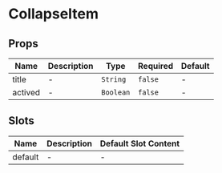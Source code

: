 # CollapseItem

## Props

<!-- @vuese:CollapseItem:props:start -->
|Name|Description|Type|Required|Default|
|---|---|---|---|---|
|title|-|`String`|`false`|-|
|actived|-|`Boolean`|`false`|-|

<!-- @vuese:CollapseItem:props:end -->


## Slots

<!-- @vuese:CollapseItem:slots:start -->
|Name|Description|Default Slot Content|
|---|---|---|
|default|-|-|

<!-- @vuese:CollapseItem:slots:end -->


